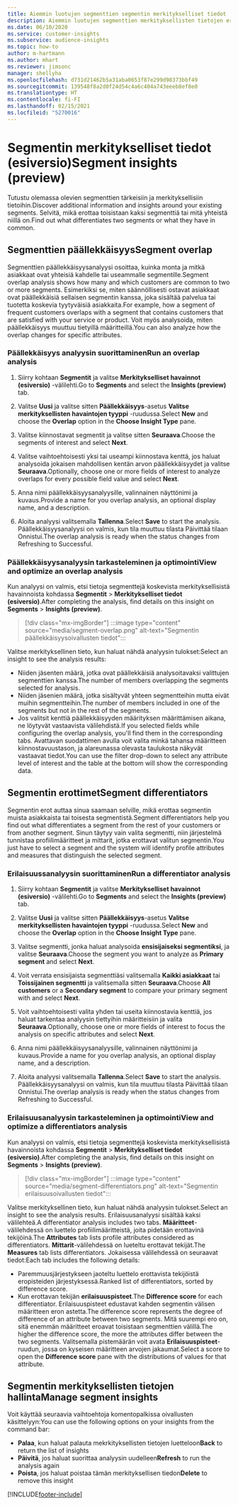 ```yaml
---
title: Aiemmin luotujen segmenttien segmentin merkitykselliset tiedot
description: Aiemmin luotujen segmenttien merkityksellisten tietojen erot ja yhteneväisyydet ovat nähtävissä.
ms.date: 06/10/2020
ms.service: customer-insights
ms.subservice: audience-insights
ms.topic: how-to
author: m-hartmann
ms.author: mhart
ms.reviewer: jimsonc
manager: shellyha
ms.openlocfilehash: d731d21462b5a31aba0653f87e299d98373bbf49
ms.sourcegitcommit: 139548f8a2d0f24d54c4a6c404a743eeeb8ef8e0
ms.translationtype: HT
ms.contentlocale: fi-FI
ms.lasthandoff: 02/15/2021
ms.locfileid: "5270016"
---
```

# <a name="segment-insights-preview"></a><span data-ttu-id="36547-103">Segmentin merkitykselliset tiedot (esiversio)</span><span class="sxs-lookup"><span data-stu-id="36547-103">Segment insights (preview)</span></span>

<span data-ttu-id="36547-104">Tutustu olemassa olevien segmenttien tärkeisiin ja merkityksellisiin tietoihin.</span><span class="sxs-lookup"><span data-stu-id="36547-104">Discover additional information and insights around your existing segments.</span></span> <span data-ttu-id="36547-105">Selvitä, mikä erottaa toisistaan kaksi segmenttiä tai mitä yhteistä niillä on.</span><span class="sxs-lookup"><span data-stu-id="36547-105">Find out what differentiates two segments or what they have in common.</span></span>

## <a name="segment-overlap"></a><span data-ttu-id="36547-106">Segmenttien päällekkäisyys</span><span class="sxs-lookup"><span data-stu-id="36547-106">Segment overlap</span></span>

<span data-ttu-id="36547-107">Segmenttien päällekkäisyysanalyysi osoittaa, kuinka monta ja mitkä asiakkaat ovat yhteisiä kahdelle tai useammalle segmentille.</span><span class="sxs-lookup"><span data-stu-id="36547-107">Segment overlap analysis shows how many and which customers are common to two or more segments.</span></span> <span data-ttu-id="36547-108">Esimerkiksi se, miten säännöllisesti ostavat asiakkaat ovat päällekkäisiä sellaisen segmentin kanssa, joka sisältää palvelua tai tuotetta koskevia tyytyväisiä asiakkaita.</span><span class="sxs-lookup"><span data-stu-id="36547-108">For example, how a segment of frequent customers overlaps with a segment that contains customers that are satisfied with your service or product.</span></span>
<span data-ttu-id="36547-109">Voit myös analysoida, miten päällekkäisyys muuttuu tietyillä määritteillä.</span><span class="sxs-lookup"><span data-stu-id="36547-109">You can also analyze how the overlap changes for specific attributes.</span></span>

### <a name="run-an-overlap-analysis"></a><span data-ttu-id="36547-110">Päällekkäisyys analyysin suorittaminen</span><span class="sxs-lookup"><span data-stu-id="36547-110">Run an overlap analysis</span></span>

1. <span data-ttu-id="36547-111">Siirry kohtaan **Segmentit** ja valitse **Merkitykselliset havainnot (esiversio)** -välilehti.</span><span class="sxs-lookup"><span data-stu-id="36547-111">Go to **Segments** and select the **Insights (preview)** tab.</span></span>

1. <span data-ttu-id="36547-112">Valitse **Uusi** ja valitse sitten **Päällekkäisyys**-asetus **Valitse merkityksellisten havaintojen tyyppi** -ruudussa.</span><span class="sxs-lookup"><span data-stu-id="36547-112">Select **New** and choose the **Overlap** option in the **Choose Insight Type** pane.</span></span>

1. <span data-ttu-id="36547-113">Valitse kiinnostavat segmentit ja valitse sitten **Seuraava**.</span><span class="sxs-lookup"><span data-stu-id="36547-113">Choose the segments of interest and select **Next**.</span></span>

1. <span data-ttu-id="36547-114">Valitse vaihtoehtoisesti yksi tai useampi kiinnostava kenttä, jos haluat analysoida jokaisen mahdollisen kentän arvon päällekkäisyydet ja valitse **Seuraava**.</span><span class="sxs-lookup"><span data-stu-id="36547-114">Optionally, choose one or more fields of interest to analyze overlaps for every possible field value and select **Next**.</span></span>

1. <span data-ttu-id="36547-115">Anna nimi päällekkäisyysanalyysille, valinnainen näyttönimi ja kuvaus.</span><span class="sxs-lookup"><span data-stu-id="36547-115">Provide a name for you overlap analysis, an optional display name, and a description.</span></span>

1. <span data-ttu-id="36547-116">Aloita analyysi valitsemalla **Tallenna**.</span><span class="sxs-lookup"><span data-stu-id="36547-116">Select **Save** to start the analysis.</span></span> <span data-ttu-id="36547-117">Päällekkäisyysanalyysi on valmis, kun tila muuttuu tilasta Päivittää tilaan Onnistui.</span><span class="sxs-lookup"><span data-stu-id="36547-117">The overlap analysis is ready when the status changes from Refreshing to Successful.</span></span>

### <a name="view-and-optimize-an-overlap-analysis"></a><span data-ttu-id="36547-118">Päällekkäisyysanalyysin tarkasteleminen ja optimointi</span><span class="sxs-lookup"><span data-stu-id="36547-118">View and optimize an overlap analysis</span></span>

<span data-ttu-id="36547-119">Kun analyysi on valmis, etsi tietoja segmenttejä koskevista merkityksellisistä havainnoista kohdassa **Segmentit** > **Merkitykselliset tiedot (esiversio)**.</span><span class="sxs-lookup"><span data-stu-id="36547-119">After completing the analysis, find details on this insight on **Segments** > **Insights (preview)**.</span></span>

> [!div class="mx-imgBorder"]
> :::image type="content" source="media/segment-overlap.png" alt-text="Segmentin päällekkäisyysoivallusten tiedot":::

<span data-ttu-id="36547-121">Valitse merkityksellinen tieto, kun haluat nähdä analyysin tulokset:</span><span class="sxs-lookup"><span data-stu-id="36547-121">Select an insight to see the analysis results:</span></span>

- <span data-ttu-id="36547-122">Niiden jäsenten määrä, jotka ovat päällekkäisiä analysoitavaksi valittujen segmenttien kanssa.</span><span class="sxs-lookup"><span data-stu-id="36547-122">The number of members overlapping the segments selected for analysis.</span></span>
- <span data-ttu-id="36547-123">Niiden jäsenien määrä, jotka sisältyvät yhteen segmentteihin mutta eivät muihin segmentteihin.</span><span class="sxs-lookup"><span data-stu-id="36547-123">The number of members included in one of the segments but not in the rest of the segments.</span></span>
- <span data-ttu-id="36547-124">Jos valitsit kenttiä päällekkäisyyden määrityksen määrittämisen aikana, ne löytyvät vastaavista välilehdistä.</span><span class="sxs-lookup"><span data-stu-id="36547-124">If you selected fields while configuring the overlap analysis, you'll find them in the corresponding tabs.</span></span> <span data-ttu-id="36547-125">Avattavan suodattimen avulla voit valita minkä tahansa määritteen kiinnostavuustason, ja alareunassa olevasta taulukosta näkyvät vastaavat tiedot.</span><span class="sxs-lookup"><span data-stu-id="36547-125">You can use the filter drop-down to select any attribute level of interest and the table at the bottom will show the corresponding data.</span></span>

## <a name="segment-differentiators"></a><span data-ttu-id="36547-126">Segmentin erottimet</span><span class="sxs-lookup"><span data-stu-id="36547-126">Segment differentiators</span></span>

<span data-ttu-id="36547-127">Segmentin erot auttaa sinua saamaan selville, mikä erottaa segmentin muista asiakkaista tai toisesta segmentistä.</span><span class="sxs-lookup"><span data-stu-id="36547-127">Segment differentiators help you find out what differentiates a segment from the rest of your customers or from another segment.</span></span> <span data-ttu-id="36547-128">Sinun täytyy vain valita segmentti, niin järjestelmä tunnistaa profiilimääritteet ja mittarit, jotka erottavat valitun segmentin.</span><span class="sxs-lookup"><span data-stu-id="36547-128">You just have to select a segment and the system will identify profile attributes and measures that distinguish the selected segment.</span></span>

### <a name="run-a-differentiator-analysis"></a><span data-ttu-id="36547-129">Erilaisuussanalyysin suorittaminen</span><span class="sxs-lookup"><span data-stu-id="36547-129">Run a differentiator analysis</span></span>

1. <span data-ttu-id="36547-130">Siirry kohtaan **Segmentit** ja valitse **Merkitykselliset havainnot (esiversio)** -välilehti.</span><span class="sxs-lookup"><span data-stu-id="36547-130">Go to **Segments** and select the **Insights (preview)** tab.</span></span>

1. <span data-ttu-id="36547-131">Valitse **Uusi** ja valitse sitten **Päällekkäisyys**-asetus **Valitse merkityksellisten havaintojen tyyppi** -ruudussa.</span><span class="sxs-lookup"><span data-stu-id="36547-131">Select **New** and choose the **Overlap** option in the **Choose Insight Type** pane.</span></span>

1. <span data-ttu-id="36547-132">Valitse segmentti, jonka haluat analysoida **ensisijaiseksi segmentiksi**, ja valitse **Seuraava**.</span><span class="sxs-lookup"><span data-stu-id="36547-132">Choose the segment you want to analyze as **Primary segment** and select **Next**.</span></span>

1. <span data-ttu-id="36547-133">Voit verrata ensisijaista segmenttiäsi valitsemalla **Kaikki asiakkaat** tai **Toissijainen segmentti** ja valitsemalla sitten **Seuraava**.</span><span class="sxs-lookup"><span data-stu-id="36547-133">Choose **All customers** or a **Secondary segment** to compare your primary segment with and select **Next**.</span></span>

1. <span data-ttu-id="36547-134">Voit vaihtoehtoisesti valita yhden tai useita kiinnostavia kenttiä, jos haluat tarkentaa analyysin tiettyihin määritteisiin ja valita **Seuraava**.</span><span class="sxs-lookup"><span data-stu-id="36547-134">Optionally, choose one or more fields of interest to focus the analysis on specific attributes and select **Next**.</span></span>

1. <span data-ttu-id="36547-135">Anna nimi päällekkäisyysanalyysille, valinnainen näyttönimi ja kuvaus.</span><span class="sxs-lookup"><span data-stu-id="36547-135">Provide a name for you overlap analysis, an optional display name, and a description.</span></span>

1. <span data-ttu-id="36547-136">Aloita analyysi valitsemalla **Tallenna**.</span><span class="sxs-lookup"><span data-stu-id="36547-136">Select **Save** to start the analysis.</span></span> <span data-ttu-id="36547-137">Päällekkäisyysanalyysi on valmis, kun tila muuttuu tilasta Päivittää tilaan Onnistui.</span><span class="sxs-lookup"><span data-stu-id="36547-137">The overlap analysis is ready when the status changes from Refreshing to Successful.</span></span>

### <a name="view-and-optimize-a-differentiators-analysis"></a><span data-ttu-id="36547-138">Erilaisuusanalyysin tarkasteleminen ja optimointi</span><span class="sxs-lookup"><span data-stu-id="36547-138">View and optimize a differentiators analysis</span></span>

<span data-ttu-id="36547-139">Kun analyysi on valmis, etsi tietoja segmenttejä koskevista merkityksellisistä havainnoista kohdassa **Segmentit** > **Merkitykselliset tiedot (esiversio)**.</span><span class="sxs-lookup"><span data-stu-id="36547-139">After completing the analysis, find details on this insight on **Segments** > **Insights (preview)**.</span></span>

> [!div class="mx-imgBorder"]
> :::image type="content" source="media/segment-differentiators.png" alt-text="Segmentin erilaisuusoivallusten tiedot":::

<span data-ttu-id="36547-141">Valitse merkityksellinen tieto, kun haluat nähdä analyysin tulokset.</span><span class="sxs-lookup"><span data-stu-id="36547-141">Select an insight to see the analysis results.</span></span> <span data-ttu-id="36547-142">Erilaisuusanalyysi sisältää kaksi välilehteä.</span><span class="sxs-lookup"><span data-stu-id="36547-142">A differentiator analysis includes two tabs.</span></span> <span data-ttu-id="36547-143">**Määritteet**-välilehdessä on luettelo profiilimääritteistä, joita pidetään erottavinä tekijöinä.</span><span class="sxs-lookup"><span data-stu-id="36547-143">The **Attributes** tab lists profile attributes considered as differentiators.</span></span> <span data-ttu-id="36547-144">**Mittarit**-välilehdessä on lueteltu erottavat tekijät.</span><span class="sxs-lookup"><span data-stu-id="36547-144">The **Measures** tab lists differentiators.</span></span> <span data-ttu-id="36547-145">Jokaisessa välilehdessä on seuraavat tiedot:</span><span class="sxs-lookup"><span data-stu-id="36547-145">Each tab includes the following details:</span></span>

- <span data-ttu-id="36547-146">Paremmuusjärjestykseen jaoteltu luettelo erottavista tekijöistä eropisteiden järjestyksessä.</span><span class="sxs-lookup"><span data-stu-id="36547-146">Ranked list of differentiators, sorted by difference score.</span></span>
- <span data-ttu-id="36547-147">Kun erottavan tekijän **erilaisuuspisteet**.</span><span class="sxs-lookup"><span data-stu-id="36547-147">The **Difference score** for each differentiator.</span></span> <span data-ttu-id="36547-148">Erilaisuuspisteet edustavat kahden segmentin välisen määritteen eron astetta.</span><span class="sxs-lookup"><span data-stu-id="36547-148">The difference score represents the degree of difference of an attribute between two segments.</span></span> <span data-ttu-id="36547-149">Mitä suurempi ero on, sitä enemmän määritteet eroavat toisistaan segmenttien välillä.</span><span class="sxs-lookup"><span data-stu-id="36547-149">The higher the difference score, the more the attributes differ between the two segments.</span></span> <span data-ttu-id="36547-150">Valitsemalla pistemäärän voit avata **Erilaisuuspisteet**-ruudun, jossa on kyseisen määritteen arvojen jakaumat.</span><span class="sxs-lookup"><span data-stu-id="36547-150">Select a score to open the **Difference score** pane with the distributions of values for that attribute.</span></span>

## <a name="manage-segment-insights"></a><span data-ttu-id="36547-151">Segmentin merkityksellisten tietojen hallinta</span><span class="sxs-lookup"><span data-stu-id="36547-151">Manage segment insights</span></span>

<span data-ttu-id="36547-152">Voit käyttää seuraavia vaihtoehtoja komentopalkissa oivallusten käsittelyyn:</span><span class="sxs-lookup"><span data-stu-id="36547-152">You can use the following options on your insights from the command bar:</span></span>

- <span data-ttu-id="36547-153">**Palaa**, kun haluat palauta mekrkityksellisten tietojen luetteloon</span><span class="sxs-lookup"><span data-stu-id="36547-153">**Back** to return the list of insights</span></span>
- <span data-ttu-id="36547-154">**Päivitä**, jos haluat suorittaa analyysin uudelleen</span><span class="sxs-lookup"><span data-stu-id="36547-154">**Refresh** to run the analysis again</span></span>
- <span data-ttu-id="36547-155">**Poista**, jos haluat poistaa tämän merkityksellisen tiedon</span><span class="sxs-lookup"><span data-stu-id="36547-155">**Delete** to remove this insight</span></span>


[!INCLUDE[footer-include](../includes/footer-banner.md)]